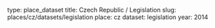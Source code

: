 type: place_dataset
title: Czech Republic / Legislation
slug: places/cz/datasets/legislation
place: cz
dataset: legislation
year: 2014
